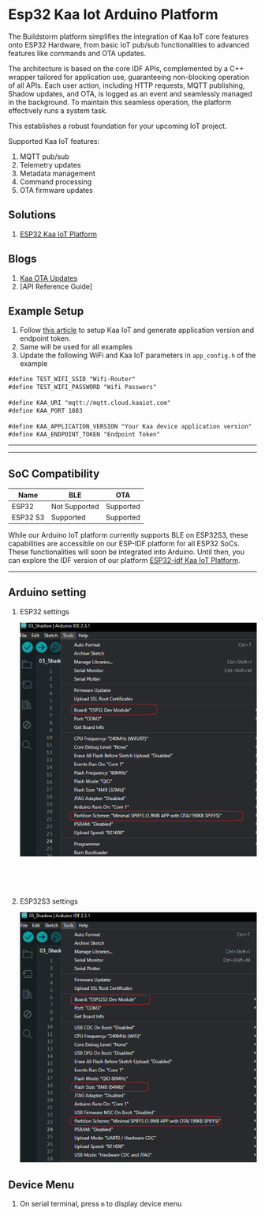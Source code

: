 # Esp32 Kaa Iot Arduino Platform
The Buildstorm platform simplifies the integration of Kaa IoT core features onto ESP32 Hardware,  from basic IoT pub/sub functionalities to advanced features like commands and OTA updates.

The architecture is based on the core IDF APIs, complemented by a C++ wrapper tailored for application use, guaranteeing non-blocking operation of all APIs. Each user action, including HTTP requests, MQTT publishing, Shadow updates, and OTA, is logged as an event and seamlessly managed in the background. To maintain this seamless operation, the platform effectively runs a system task.

This establishes a robust foundation for your upcoming IoT project.

Supported Kaa IoT features:

1. MQTT pub/sub
2. Telemetry updates
3. Metadata management
4. Command processing
5. OTA firmware updates

## Solutions
1. [ESP32 Kaa IoT Platform](https://buildstorm.com/solutions/esp32-kaa-iot-platform/)

## Blogs
1. [Kaa OTA Updates](https://buildstorm.com/blog/kaa-iot-ota-updates/)
2. [API Reference Guide]


## Example Setup
1. Follow [this article](https://buildstorm.com/solutions/kaa-iot-device-setup/) to setup Kaa IoT and generate application version and endpoint token.
2. Same will be used for all examples
3. Update the following WiFi and Kaa IoT parameters in `app_config.h` of the example

```
#define TEST_WIFI_SSID "Wifi-Router"
#define TEST_WIFI_PASSWORD "Wifi Passwors"

#define KAA_URI "mqtt://mqtt.cloud.kaaiot.com"
#define KAA_PORT 1883

#define KAA_APPLICATION_VERSION "Your Kaa device application version"
#define KAA_ENDPOINT_TOKEN "Endpoint Token"
```

---
---
## SoC Compatibility

| Name            | BLE           | OTA           |
|-----------------|---------------|---------------|
| ESP32           | Not Supported | Supported     |
| ESP32 S3        | Supported     | Supported     |

While our Arduino IoT platform currently supports BLE on ESP32S3, these capabilities are accessible on our ESP-IDF platform for all ESP32 SoCs. These functionalities will soon be integrated into Arduino. Until then, you can explore the IDF version of our platform [ESP32-idf Kaa IoT Platform](https://github.com/BuildStormTechnologies/esp32-idf-kaa-iot).

---
## Arduino setting
1. ESP32 settings

    ![esp32 arduino settings](<images/esp32 arduino settings.png>)
<br />
<br />
<br />

2. ESP32S3 settings

   ![esp32s3 arduino settings](<images/esp32s3 arduino settings.png>)

## Device Menu
1. On serial terminal, press `m` to display device menu


